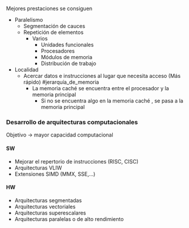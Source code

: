 Mejores prestaciones se consiguen
- Paralelismo
	- Segmentación de cauces 
	- Repetición de elementos
		- Varios 
			- Unidades funcionales
			- Procesadores 
			- Módulos de memoria
			- Distribución de trabajo
- Localidad
	- Acercar datos e instrucciones al lugar que necesita acceso (Más rápido) #jerarquía_de_memoria
		- La memoria caché se encuentra entre el procesador y la memoria principal 
			- Si no se encuentra algo en la memoria caché , se pasa a la memoria principal

### Desarrollo de arquitecturas computacionales

Objetivo -> mayor capacidad computacional

#### SW 
- Mejorar el repertorio de instrucciones (RISC, CISC)
- Arquitecturas VLIW
- Extensiones SIMD (MMX, SSE,...)

#### HW
- Arquitecturas segmentadas
- Arquitecturas vectoriales 
- Arquitecturas superescalares
- Arquitecturas paralelas o de alto rendimiento